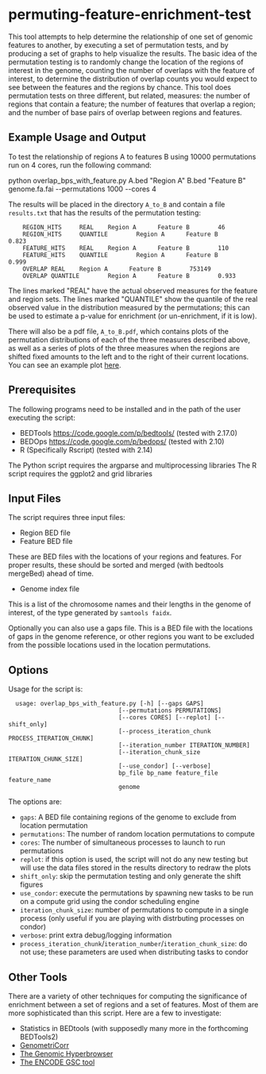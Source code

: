 permuting-feature-enrichment-test
=================================

This tool attempts to help determine the relationship of one set of
genomic features to another, by executing a set of permutation tests,
and by producing a set of graphs to help visualize the results. The basic
idea of the permutation testing is to randomly change the location of the
regions of interest in the genome, counting the number of overlaps with
the feature of interest, to determine the distribution of overlap counts
you would expect to see between the features and the regions by chance. 
This tool does permutation tests on three different, but related, measures:
the number of regions that contain a feature; the number of features that
overlap a region; and the number of base pairs of overlap between regions
and features.

Example Usage and Output
------------------------

To test the relationship of regions A to features B using 10000 permutations run
on 4 cores, run the following command:

   python overlap_bps_with_feature.py A.bed "Region A" B.bed "Feature B" genome.fa.fai --permutations 1000 --cores 4

The results will be placed in the directory `A_to_B` and contain a file `results.txt` that has the results of the
permutation testing:

	    REGION_HITS     REAL    Region A      Feature B        46
	    REGION_HITS     QUANTILE        Region A      Feature B        0.823
	    FEATURE_HITS    REAL    Region A      Feature B        110
	    FEATURE_HITS    QUANTILE        Region A      Feature B        0.999
	    OVERLAP REAL    Region A      Feature B        753149
	    OVERLAP QUANTILE        Region A      Feature B        0.933

The lines marked "REAL" have the actual observed measures for the feature and region
sets. The lines marked "QUANTILE" show the quantile of the real observed value in the
distribution measured by the permutations; this can be used to estimate a p-value
for enrichment (or un-enrichment, if it is low).

There will also be a pdf file, `A_to_B.pdf`, which contains plots of the permutation
distributions of each of the three measures described above, as well as a series of
plots of the three measures when the regions are shifted fixed amounts to the left and
to the right of their current locations. You can see an example plot [here](https://github.com/cwhelan/permuting-feature-enrichment-test/blob/master/example_output/example_plots.pdf?raw=true).

Prerequisites
-------------

The following programs need to be installed and in the path of the
user executing the script:

* BEDTools <https://code.google.com/p/bedtools/> (tested with 2.17.0)
* BEDOps <https://code.google.com/p/bedops/> (tested with 2.10)
* R (Specifically Rscript) (tested with 2.14)

The Python script requires the argparse and multiprocessing libraries
The R script requires the ggplot2 and grid libraries

Input Files
-----------

The script requires three input files:

* Region BED file
* Feature BED file

These are BED files with the locations of your regions and features. For proper
results, these should be sorted and merged (with bedtools mergeBed) ahead of time.

* Genome index file

This is a list of the chromosome names and their lengths in the genome of interest,
of the type generated by `samtools faidx`.

Optionally you can also use a gaps file. This is a BED file with the locations of gaps
in the genome reference, or other regions you want to be excluded from the possible
locations used in the location permutations.

Options
-------

Usage for the script is:

      usage: overlap_bps_with_feature.py [-h] [--gaps GAPS]
                                   [--permutations PERMUTATIONS]
                                   [--cores CORES] [--replot] [--shift_only]
                                   [--process_iteration_chunk PROCESS_ITERATION_CHUNK]
                                   [--iteration_number ITERATION_NUMBER]
                                   [--iteration_chunk_size ITERATION_CHUNK_SIZE]
                                   [--use_condor] [--verbose]
                                   bp_file bp_name feature_file feature_name
                                   genome

The options are:

* `gaps`: A BED file containing regions of the genome to exclude from location permutation
* `permutations`: The number of random location permutations to compute
* `cores`: The number of simultaneous processes to launch to run permutations
* `replot`: if this option is used, the script will not do any new testing but will use
   the data files stored in the results directory to redraw the plots
* `shift_only`: skip the permutation testing and only generate the shift figures
* `use_condor`: execute the permutations by spawning new tasks to be run on a compute
   grid using the condor scheduling engine
* `iteration_chunk_size`: number of permutations to compute in a single process (only useful
   if you are playing with distrbuting processes on condor)
* `verbose`: print extra debug/logging information
* `process_iteration_chunk`/`iteration_number`/`iteration_chunk_size`: do not use; these parameters
   are used when distributing tasks to condor

Other Tools
-----------

There are a variety of other techniques for computing the significance of enrichment between a set of
regions and a set of features. Most of them are more sophisticated than this script. Here are a few
to investigate:

* Statistics in BEDtools (with supposedly many more in the forthcoming BEDTools2)
* [GenometriCorr](http://genometricorr.sourceforge.net/)
* [The Genomic Hyperbrowser](http://hyperbrowser.uio.no/hb/)
* [The ENCODE GSC tool](http://www.encodestatistics.org/)
